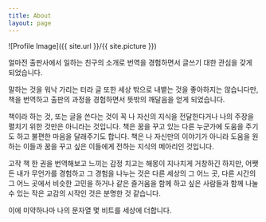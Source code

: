 ```yaml
---
title: About
layout: page
---
```

![Profile Image]({{ site.url }}/{{ site.picture }})

얼마전 출판사에서 일하는 친구의 소개로 번역을 경험하면서 글쓰기 대한 관심을 갖게 되었습니다.

말하는 것을 워낙 가리는 터라 글 또한 세상 밖으로 내뱉는 것을 좋아하지는 않습니다만, 책을 번역하고 출판의 과정을 경험하면서 뜻밖의 깨달음을 얻게 되었습니다.

책이라 하는 것, 또는 글을 쓴다는 것이 꼭 나 자신의 지식을 전달한다거나 나의 주장을 펼치기 위한 것만은 아니라는 것입니다.
책은 꿈을 꾸고 있는 다른 누군가에 도움을 주기도 하고 불편한 마음을 달래주기도 합니다. 책은 나 자신만의 이야기가 아니라 도움을 원하는 이들과 꿈을 꾸고 싶은 이들에게 전하는 지식의 메아리인 것입니다.

고작 책 한 권을 번역해보고 느끼는 감정 치고는 해몽이 지나치게 거창하긴 하지만, 어쨋든 내가 무언가를 경험하고 그 경험을 나누는 것은 다른 세상의 그 어느 곳, 다른 시간의 그 어느 곳에서 비슷한 고민을 하거나 같은 즐거움을 함께 하고 싶은 사람들과 함께 나눌 수 있는 작은 교감의 시작인 것은 분명한 것 같습니다.

이에 미약하나마 나의 문자열 몇 비트를 세상에 더합니다.
